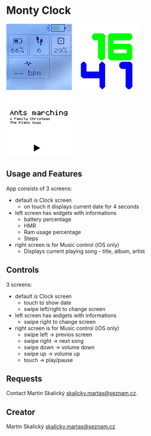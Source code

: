# Monty Clock

![Default clock screen](app-screenshot-screen0.png)
![Default clock screen](app-screenshot-screen1.png)
![Second music control screen](app-screenshot-screen2.png)

## Usage and Features

App consists of 3 screens:

- default is Clock screen
  - on touch it displays current date for 4 seconds
- left screen has widgets with informations
  - battery percentage
  - HMR
  - Ram usage percentage
  - Steps
- right screen is for Music control (iOS only)
  - Displays current playing song - title, album, artist

## Controls

3 screens:

- default is Clock screen
  - touch to show date
  - swipe left/right to change screen
- left screen has widgets with informations
  - swipe right to change screen
- right screen is for Music control (iOS only)
  - swipe left -> previos screen
  - swipe right -> next song
  - swipe down  -> volume down
  - swipe up -> volume up
  - touch -> play/pause

## Requests

Contact Martin Skalický <skalicky.martas@seznam.cz>.

## Creator

Martin Skalický <skalicky.martas@seznam.cz>
